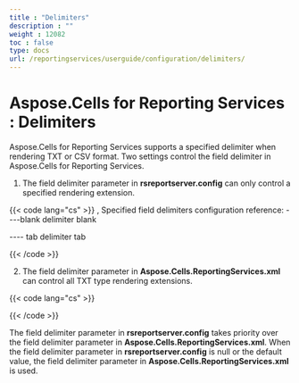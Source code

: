 ```yaml
---
title : "Delimiters" 
description : "" 
weight : 12082 
toc : false
type: docs
url: /reportingservices/userguide/configuration/delimiters/
---
```


# Aspose.Cells for Reporting Services : Delimiters


Aspose.Cells for Reporting Services supports a specified delimiter when rendering TXT or CSV format. Two settings control the field delimiter in Aspose.Cells for Reporting Services.

1.  The field delimiter parameter in **rsreportserver.config** can only control a specified rendering extension.  
      
    
{{< code lang="cs" >}}
<Extension Name="ACTXT" Type="Aspose.Cells.ReportingServices.TabDelimitedRenderer,Aspose.Cells.ReportingServices" >
<Configuration>
<DeviceInfo>
<FieldDelimiter>,</FieldDelimiter>
</DeviceInfo>
</Configuration>
</Extension>
Specified field delimiters configuration reference:
----blank delimiter
<Extension Name="ACTXT" Type="Aspose.Cells.ReportingServices.TabDelimitedRenderer,Aspose.Cells.ReportingServices" >
<Configuration>
<DeviceInfo>
<FieldDelimiter>blank</FieldDelimiter>
</DeviceInfo>
</Configuration>
</Extension>

---- tab delimiter
<Extension Name="ACTXT" Type="Aspose.Cells.ReportingServices.TabDelimitedRenderer,Aspose.Cells.ReportingServices" >
<Configuration>
<DeviceInfo>
<FieldDelimiter>tab</FieldDelimiter>
</DeviceInfo>
</Configuration>
</Extension>

{{< /code >}}
    
      
      
    
2.  The field delimiter parameter in **Aspose.Cells.ReportingServices.xml** can control all TXT type rendering extensions.  
      
    
{{< code lang="cs" >}}

<CSVRender Mode="Default">
    <encode value="Default"/>
    <Delimiters value=","/>
    <RenderTableList value ="False"/>
    <report name="" Mode="" encode="" Delimiters="" RenderTableList=""/>
    <NoOutPutIsValid ALL="False"/>
  </CSVRender>

{{< /code >}}
    

The field delimiter parameter in **rsreportserver.config** takes priority over the field delimiter parameter in **Aspose.Cells.ReportingServices.xml**. When the field delimiter parameter in **rsreportserver.config** is null or the default value, the field delimiter parameter in **Aspose.Cells.ReportingServices.xml** is used.

